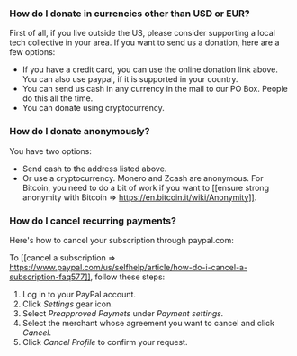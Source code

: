 ### How do I donate in currencies other than USD or EUR?

First of all, if you live outside the US, please consider supporting a local tech collective in your area. If you want to send us a donation, here are a few options:

* If you have a credit card, you can use the online donation link above. You can also use paypal, if it is supported in your country.
* You can send us cash in any currency in the mail to our PO Box. People do this all the time.
* You can donate using cryptocurrency.

### How do I donate anonymously?

You have two options:

* Send cash to the address listed above.
* Or use a cryptocurrency. Monero and Zcash are anonymous. For Bitcoin, you need to do a bit of work if you want to [[ensure strong anonymity with Bitcoin => https://en.bitcoin.it/wiki/Anonymity]].

### How do I cancel recurring payments?

Here's how to cancel your subscription through paypal.com:

To [[cancel a subscription => https://www.paypal.com/us/selfhelp/article/how-do-i-cancel-a-subscription-faq577]], follow these steps:

1. Log in to your PayPal account.
1. Click *Settings* gear icon.
1. Select *Preapproved Paymets* under *Payment settings.*
1. Select the merchant whose agreement you want to cancel and click *Cancel*.
1. Click *Cancel Profile* to confirm your request.
